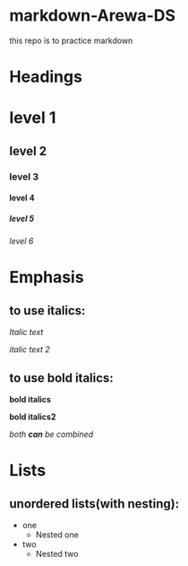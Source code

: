 # markdown-Arewa-DS
this repo is to practice markdown
# Headings
# level 1
## level 2
### level 3
#### level 4
##### level 5
###### level 6
# Emphasis
## to use italics:
*Italic text*

_italic text 2_
## to use bold italics:
**bold italics**

__bold italics2__

_both **can** be combined_
# Lists
## unordered lists(with nesting):
- one
  - Nested one
- two
  - Nested two




